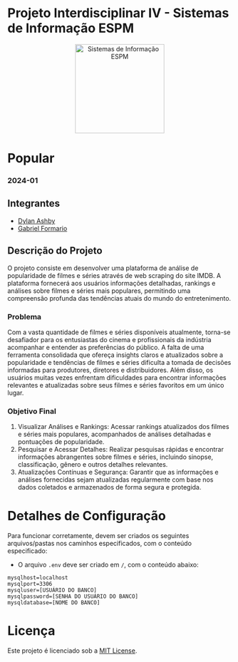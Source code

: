 # Projeto Interdisciplinar IV - Sistemas de Informação ESPM

<p style="text-align: center;">
    <a href="https://www.espm.br/cursos-de-graduacao/sistemas-de-informacao/"><img src="https://avatars.githubusercontent.com/u/49880458?s=200&v=4" alt="Sistemas de Informação ESPM" style="height: 200px; width: 200px;"/></a>
</p>

# Popular

### 2024-01

## Integrantes
- [Dylan Ashby](https://github.com/dylanashbeer/)
- [Gabriel Formario](https://github.com/gaformario/)

## Descrição do Projeto

O projeto consiste em desenvolver uma plataforma de análise de popularidade de filmes e séries através de web scraping do site IMDB. A plataforma fornecerá aos usuários informações detalhadas, rankings e análises sobre filmes e séries mais populares, permitindo uma compreensão profunda das tendências atuais do mundo do entretenimento.

### Problema

Com a vasta quantidade de filmes e séries disponíveis atualmente, torna-se desafiador para os entusiastas do cinema e profissionais da indústria acompanhar e entender as preferências do público. A falta de uma ferramenta consolidada que ofereça insights claros e atualizados sobre a popularidade e tendências de filmes e séries dificulta a tomada de decisões informadas para produtores, diretores e distribuidores. Além disso, os usuários muitas vezes enfrentam dificuldades para encontrar informações relevantes e atualizadas sobre seus filmes e séries favoritos em um único lugar.

### Objetivo Final

1. Visualizar Análises e Rankings: Acessar rankings atualizados dos filmes e séries mais populares, acompanhados de análises detalhadas e pontuações de popularidade.
2. Pesquisar e Acessar Detalhes: Realizar pesquisas rápidas e encontrar informações abrangentes sobre filmes e séries, incluindo sinopse, classificação, gênero e outros detalhes relevantes.
3. Atualizações Contínuas e Segurança: Garantir que as informações e análises fornecidas sejam atualizadas regularmente com base nos dados coletados e armazenados de forma segura e protegida.


# Detalhes de Configuração

Para funcionar corretamente, devem ser criados os seguintes arquivos/pastas nos caminhos especificados, com o conteúdo especificado:

- O arquivo `.env` deve ser criado em `/`, com o conteúdo abaixo:
```
mysqlhost=localhost
mysqlport=3306
mysqluser=[USUÁRIO DO BANCO]
mysqlpassword=[SENHA DO USUÁRIO DO BANCO]
mysqldatabase=[NOME DO BANCO]
```

# Licença

Este projeto é licenciado sob a [MIT License](https://github.com/tech-espm/inter-4sem-2024-popular/blob/main/LICENSE).
